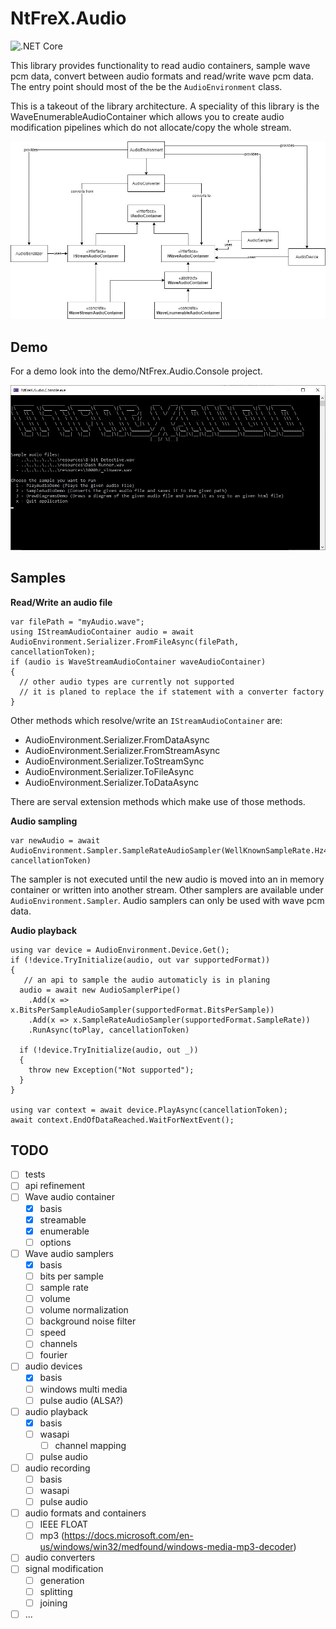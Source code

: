 # NtFreX.Audio
![.NET Core](https://github.com/NtFreX/NtFreX.Audio/workflows/.NET%20Core/badge.svg)

This library provides functionality to read audio containers, sample wave pcm data, convert between audio formats and read/write wave pcm data.
The entry point should most of the be the `AudioEnvironment` class.

This is a takeout of the library architecture. A speciality of this library is the WaveEnumerableAudioContainer which allows you to create audio modification pipelines which do not allocate/copy the whole stream.

![img](./resources/architecture.jpg)

## Demo

For a demo look into the demo/NtFrex.Audio.Console project.

![img](./resources/console.jpg)

## Samples

**Read/Write an audio file**

```
var filePath = "myAudio.wave";
using IStreamAudioContainer audio = await AudioEnvironment.Serializer.FromFileAsync(filePath, cancellationToken);
if (audio is WaveStreamAudioContainer waveAudioContainer)
{
  // other audio types are currently not supported
  // it is planed to replace the if statement with a converter factory
}
```

Other methods which resolve/write an `IStreamAudioContainer` are:

 - AudioEnvironment.Serializer.FromDataAsync
 - AudioEnvironment.Serializer.FromStreamAsync
 - AudioEnvironment.Serializer.ToStreamSync
 - AudioEnvironment.Serializer.ToFileAsync
 - AudioEnvironment.Serializer.ToDataAsync

There are serval extension methods which make use of those methods.

**Audio sampling**

```
var newAudio = await AudioEnvironment.Sampler.SampleRateAudioSampler(WellKnownSampleRate.Hz44100).SampleAsync(audio, cancellationToken)
```

The sampler is not executed until the new audio is moved into an in memory container or written into another stream.
Other samplers are available under `AudioEnvironment.Sampler`.
Audio samplers can only be used with wave pcm data.

**Audio playback**

```
using var device = AudioEnvironment.Device.Get();
if (!device.TryInitialize(audio, out var supportedFormat))
{
   // an api to sample the audio automaticly is in planing
  audio = await new AudioSamplerPipe()
    .Add(x => x.BitsPerSampleAudioSampler(supportedFormat.BitsPerSample))
    .Add(x => x.SampleRateAudioSampler(supportedFormat.SampleRate))
    .RunAsync(toPlay, cancellationToken)

  if (!device.TryInitialize(audio, out _))
  {
    throw new Exception("Not supported");
  }
}

using var context = await device.PlayAsync(cancellationToken);
await context.EndOfDataReached.WaitForNextEvent();
```

## TODO

 - [ ] tests
 - [ ] api refinement
 - [ ] Wave audio container
   - [x] basis
   - [x] streamable
   - [x] enumerable
   - [ ] options
 - [ ] Wave audio samplers
   - [x] basis
   - [ ] bits per sample
   - [ ] sample rate
   - [ ] volume
   - [ ] volume normalization
   - [ ] background noise filter
   - [ ] speed
   - [ ] channels
   - [ ] fourier
 - [ ] audio devices
   - [x] basis
   - [ ] windows multi media
   - [ ] pulse audio (ALSA?)
 - [ ] audio playback
   - [x] basis
   - [ ] wasapi
     - [ ] channel mapping
   - [ ] pulse audio
 - [ ] audio recording
   - [ ] basis
   - [ ] wasapi
   - [ ] pulse audio
 - [ ] audio formats and containers
   - [ ] IEEE FLOAT
   - [ ] mp3 (https://docs.microsoft.com/en-us/windows/win32/medfound/windows-media-mp3-decoder)
 - [ ] audio converters
 - [ ] signal modification
   - [ ] generation
   - [ ] splitting
   - [ ] joining
 - [ ] ...
